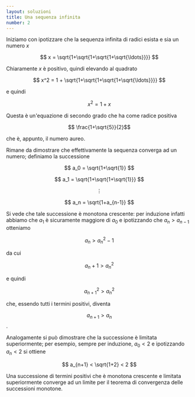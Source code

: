 ```yaml
---
layout: soluzioni
title: Una sequenza infinita
number: 2
---
```



Iniziamo con ipotizzare che la sequenza infinita di radici esista e sia un numero $x$

$$ x = \sqrt{1+\sqrt{1+\sqrt{1+\sqrt{\ldots}}}} $$

Chiaramente $x$ è positivo, quindi elevando al quadrato


$$ x^2 = 1 + \sqrt{1+\sqrt{1+\sqrt{1+\sqrt{\ldots}}}} $$

e quindi

$$ x^2 = 1 + x $$

Questa è un'equazione di secondo grado che ha come radice positiva

$$ \frac{1+\sqrt{5}}{2}$$

che è, appunto, il numero aureo.

Rimane da dimostrare che effettivamente la sequenza converga ad un numero; definiamo la successione 


$$ a_0 = \sqrt{1+\sqrt{1}} $$

$$ a_1 = \sqrt{1+\sqrt{1+\sqrt{1}}} $$

$$ \vdots $$

$$ a_n = \sqrt{1+a_{n-1}} $$

Si vede che tale successione è monotona crescente: per induzione infatti abbiamo che $a_1$ è
sicuramente maggiore di $a_0$ e ipotizzando che $a_n>a_{n-1}$ otteniamo

$$ a_n>a_n^2 - 1 $$

da cui

$$ a_n+1 > a_n^2$$

e quindi

$$ a_{n+1}^2 > a_n^2 $$ 

che, essendo tutti i termini positivi, diventa

$$ a_{n+1} > a_n$$.

Analogamente si può dimostrare che la successione è limitata superiormente; per esempio, sempre per
induzione, $a_0 < 2$ e ipotizzando $a_n<2$ si ottiene

$$ a_{n+1} < \sqrt{1+2} < 2 $$

Una successione di termini positivi che è monotona crescente e limitata superiormente converge ad un
limite per il teorema di convergenza delle successioni monotone.


